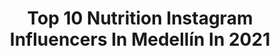 ---
title: Top 10 Nutrition Instagram Influencers In Medellín In 2021
description: >-
  Find top nutrition Instagram influencers in Medellín in 2021. Most popular hashtags: #fitness #medellin #colombia #nutricion.
platform: Instagram
hits: 9
text_top: Identify the best Instagram influencers on inBeat.
text_bottom: Our search engine has 9 Instagram influencers like this in Medellín, Colombia for you to collaborate.
profiles:
  - username: "marianelamodel"
    fullname: >-
      Marianela💋Ramos
    bio: >-
      👑Miss Sudamerica 2020 presentadora 🎬 Mi marca @malena_stylee Embajadora @drfredyortiz
    location: "Colombia"
    followers: 62036
    engagement: 608
    commentsToLikes: 0.034867
    id: ck5q3ihpokw7e0i11gl42nznm
    verified: false
    hashtags: "#bhfyp, #fitgirls, #gymmotivation, #instafit"
  - username: "juan_fernandez_b"
    fullname: >-
      Juan Fernandez
    bio: >-
      ▫️RETO CUARENTENA FIT💥🏠 ▫️Reto de transformación 29 días⚡️ ▫️Asesorías y coach online 🌎 ▫️Suplementos y nutrición 📩 📍Medellín Colombia
    location: "Colombia"
    followers: 45713
    engagement: 1280
    commentsToLikes: 0.015056
    id: ck5hnzlbgoo300i11niej7726
    verified: false
    hashtags: "#halloween"
  - username: "rolando_posada"
    fullname: >-
      Rolando A. Posada F.
    bio: >-
      Medicina Interna. Nutrición/Farmacología/Fisiología . rolandoposada2004@gmail.com . @sindy_mena 👰🏻💍 .
    location: "Colombia"
    followers: 9580
    engagement: 515
    commentsToLikes: 0.053613
    id: ck5c102oqu6nm0i11nt7jqqw1
    verified: false
    hashtags: "#expofitness, #fitness, #farmacolog, #fitnesslife"
  - username: "camiloroanutricionista"
    fullname: >-
      Camilo Roa® 👨🏻‍⚕️👱🏻‍♀️✍🏻
    bio: >-
      🥇Nutricionista Dietista Coach🍏 Deportivo-Fitness🏃🏻 Sobrepeso-Obesidad🍴 Modificación Corporal⚙️ 📞3017120364 👉🏼@smarthome_fitness
    location: "Colombia"
    followers: 58545
    engagement: 123
    commentsToLikes: 0.038831
    id: ck8sz2favmx340j78unmqz99n
    verified: false
    hashtags: "#abs, #nutricionista, #motivacion, #fat"
  - username: "juanseayala"
    fullname: >-
      Juan Sebastián Ayala
    bio: >-
      🌎 Online Fitness Coach ⭐️ Celebrity Personal Trainer ⚡️ Embajador @fitbitlatam 📱 Planes de entrenamiento y nutrición ⬇️ 😍 eBooks Patty & Juanse ⬇️
    location: "Colombia"
    followers: 57400
    engagement: 88
    commentsToLikes: 0.052126
    id: ck6u3hplkxujx0j71bhhxaa90
    verified: false
    hashtags: "#perderpeso, #gym, #fitness, #humorfit"
  - username: "brianaceros"
    fullname: >-
      Brian Aceros
    bio: >-
      🔷️DESAFÍO SUPER REGIONES 2019 🔷️Modelo Fitness, Línea de ropa @acerosworkout 🥗🥦🍅Instructor DIETA 2 SEMANAS🍅🥦🥗 ⬇️⬇️DESCARGA TU DIETA⬇️⬇️
    location: "Colombia"
    followers: 17575
    engagement: 189
    commentsToLikes: 0.014863
    id: ckf5uc22akc360j23mvemqqlo
    verified: false
    hashtags: "#motivation, #getfit, #fitnessgirl, #gymlife"
  - username: "grow.hair_colombia"
    fullname: >-
      GROW HAIR COLOMBIA OFICIAL 💚
    bio: >-
      CABELLOS HERMOSOS Y LARGOS DISTRIBUIDOR OFICIAL @growhair_oficial ✈️Envíos nacionales COLOMBIA Atendido @marcetorfex 🛒BOGOTÁ #growhaircolombia
    location: "Colombia"
    followers: 24045
    engagement: 20
    commentsToLikes: 0.075157
    id: ck0ubkc9qena70i19wctswqq3
    verified: false
    hashtags: "#armenia, #medellin, #antioquia, #growhaircolombia"
  - username: "varillastrainer"
    fullname: >-
      Lic. Andres Varillas ♾💚
    bio: >-
      Nutricionista- Dietista | Mi meta es que aprendas a comer para toda la vida. Embajador @action.fitness 🍳Asesorias online: andresvarillas19@gmail.com
    location: "Colombia"
    followers: 185803
    engagement: 136
    commentsToLikes: 0.030628
    id: ck13a54ypooiw0i19227mdwpq
    verified: false
    hashtags: "#medellin, #pesas, #nutricionista, #fitness"
  - username: "marcela_escobar_me"
    fullname: >-
      𝗠𝗮𝗿𝗰𝗲𝗹𝗮 𝗘𝘀𝗰𝗼𝗯𝗮𝗿
    bio: >-
      °Médica especialista en nutrición° Comer rico y saludable es posible! #sigueMe #acompañaMe Whatsapp para para citas y consultas: +57 3126448252
    location: "Colombia"
    followers: 20315
    engagement: 275
    commentsToLikes: 0.157096
    id: ck6uapfkv4vtj0j71oc7psanu
    verified: false
    hashtags: "#giveaway, #siquierescuidartesigueme, #alimentacionsaludable, #salud"
  - username: "reikin.herrera"
    fullname: >-
      REIKIN HERRERA  CUENTA OFICIAL
    bio: >-
      Participante @guerreroscolombia Ganador del @desafiocaracol 🏆 Nutrición y Entrenamiento Mis suplementos @cerete_nutrition Adquiérelos en mi página
    location: "Colombia"
    followers: 94056
    engagement: 278
    commentsToLikes: 0.015224
    id: ck6tuwk7oitvb0j711uc2vqfx
    verified: false
    hashtags: "#rh90, #recomposicioncorporal"
---